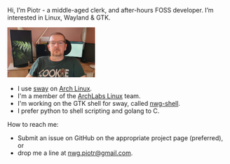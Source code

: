 Hi, I’m Piotr - a middle-aged clerk, and after-hours FOSS developer. I’m interested in Linux, Wayland & GTK.

<img src="https://raw.githubusercontent.com/nwg-piotr/nwg-shell-resources/master/images/smee.jpg" width="200" />

- I use [sway](https://github.com/swaywm/sway) on [Arch Linux](https://archlinux.org).
- I'm a member of the [ArchLabs Linux](https://archlabslinux.com) team.
- I'm working on the GTK shell for sway, called [nwg-shell](https://github.com/nwg-piotr/nwg-shell).
- I prefer python to shell scripting and golang to C.

How to reach me:

- Submit an issue on GitHub on the appropriate project page (preferred), or
- drop me a line at nwg.piotr@gmail.com.

<!---
nwg-piotr/nwg-piotr is a ✨ special ✨ repository because its `README.md` (this file) appears on your GitHub profile.
You can click the Preview link to take a look at your changes.
--->
